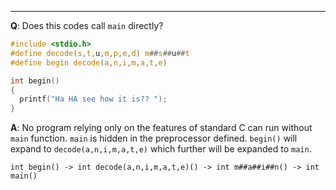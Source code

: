 
-----------------------------------------

**Q**: Does this codes call `main` directly?

```c
#include <stdio.h>
#define decode(s,t,u,m,p,e,d) m##s##u##t
#define begin decode(a,n,i,m,a,t,e)

int begin()
{
  printf("Ha HA see how it is?? ");
}
```

**A**: 
No program relying only on the features of standard C can run without `main` function. 
`main` is hidden in the preprocessor defined. `begin()` will expand to `decode(a,n,i,m,a,t,e)` which further will be expanded to `main`.

`int begin() -> int decode(a,n,i,m,a,t,e)() -> int m##a##i##n() -> int main()`

